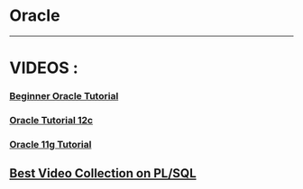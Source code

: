 # Oracle


---
# VIDEOS :

### [Beginner Oracle Tutorial](https://www.youtube.com/playlist?list=PLL_LQvNX4xKwbz1aJe0RofbT9YeJH9huQ)
### [Oracle Tutorial 12c](https://www.youtube.com/playlist?list=PLd3UqWTnYXOnQ5a990TUv7FJVzB2M7h2O)
### [Oracle 11g Tutorial](https://www.youtube.com/playlist?list=PLd3UqWTnYXOn8QxZMCkOGAlsf8E3CBYLw)


## [Best Video Collection on PL/SQL](https://www.youtube.com/channel/UCofhGV_j_4cVGa9R08MsuXQ/videos)

